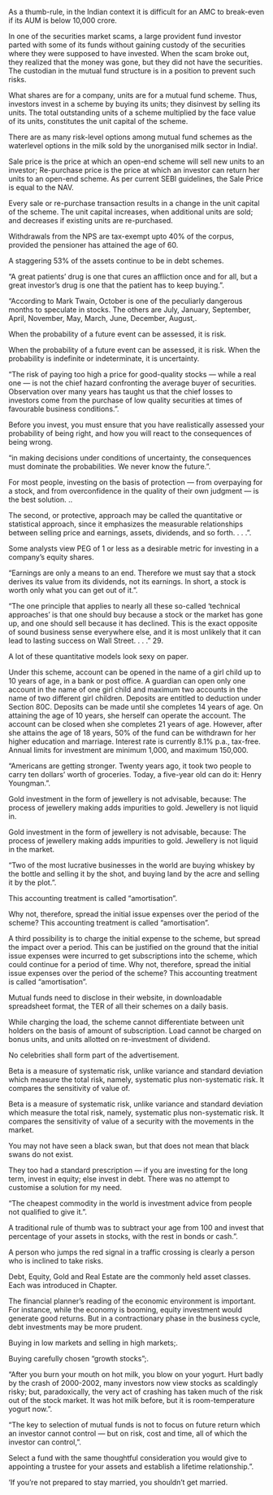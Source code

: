 

As a thumb-rule, in the Indian context it is difficult for an AMC to break-even if its AUM is below 10,000 crore.

In one of the securities market scams, a large provident fund investor parted with some of its funds without gaining custody of the securities where they were supposed to have invested. When the scam broke out, they realized that the money was gone, but they did not have the securities. The custodian in the mutual fund structure is in a position to prevent such risks.

What shares are for a company, units are for a mutual fund scheme. Thus, investors invest in a scheme by buying its units; they disinvest by selling its units. The total outstanding units of a scheme multiplied by the face value of its units, constitutes the unit capital of the scheme.

There are as many risk-level options among mutual fund schemes as the waterlevel options in the milk sold by the unorganised milk sector in India!.

Sale price is the price at which an open-end scheme will sell new units to an investor; Re-purchase price is the price at which an investor can return her units to an open-end scheme. As per current SEBI guidelines, the Sale Price is equal to the NAV.

Every sale or re-purchase transaction results in a change in the unit capital of the scheme. The unit capital increases, when additional units are sold; and decreases if existing units are re-purchased.

Withdrawals from the NPS are tax-exempt upto 40% of the corpus, provided the pensioner has attained the age of 60.

A staggering 53% of the assets continue to be in debt schemes.

“A great patients’ drug is one that cures an affliction once and for all, but a great investor’s drug is one that the patient has to keep buying.”.

“According to Mark Twain, October is one of the peculiarly dangerous months to speculate in stocks. The others are July, January, September, April, November, May, March, June, December, August,.

When the probability of a future event can be assessed, it is risk.

When the probability of a future event can be assessed, it is risk. When the probability is indefinite or indeterminate, it is uncertainty.

“The risk of paying too high a price for good-quality stocks — while a real one — is not the chief hazard confronting the average buyer of securities. Observation over many years has taught us that the chief losses to investors come from the purchase of low quality securities at times of favourable business conditions.”.

Before you invest, you must ensure that you have realistically assessed your probability of being right, and how you will react to the consequences of being wrong.

“in making decisions under conditions of uncertainty, the consequences must dominate the probabilities. We never know the future.”.

For most people, investing on the basis of protection — from overpaying for a stock, and from overconfidence in the quality of their own judgment — is the best solution. ..

The second, or protective, approach may be called the quantitative or statistical approach, since it emphasizes the measurable relationships between selling price and earnings, assets, dividends, and so forth. . . .”.

Some analysts view PEG of 1 or less as a desirable metric for investing in a company’s equity shares.

“Earnings are only a means to an end. Therefore we must say that a stock derives its value from its dividends, not its earnings. In short, a stock is worth only what you can get out of it.”.

“The one principle that applies to nearly all these so-called ‘technical approaches’ is that one should buy because a stock or the market has gone up, and one should sell because it has declined. This is the exact opposite of sound business sense everywhere else, and it is most unlikely that it can lead to lasting success on Wall Street. . . .” 29.

A lot of these quantitative models look sexy on paper.

Under this scheme, account can be opened in the name of a girl child up to 10 years of age, in a bank or post office. A guardian can open only one account in the name of one girl child and maximum two accounts in the name of two different girl children. Deposits are entitled to deduction under Section 80C. Deposits can be made until she completes 14 years of age. On attaining the age of 10 years, she herself can operate the account. The account can be closed when she completes 21 years of age. However, after she attains the age of 18 years, 50% of the fund can be withdrawn for her higher education and marriage. Interest rate is currently 8.1% p.a., tax-free. Annual limits for investment are minimum 1,000, and maximum 150,000.

“Americans are getting stronger. Twenty years ago, it took two people to carry ten dollars’ worth of groceries. Today, a five-year old can do it: Henry Youngman.”.

Gold investment in the form of jewellery is not advisable, because: The process of jewellery making adds impurities to gold. Jewellery is not liquid in.

Gold investment in the form of jewellery is not advisable, because: The process of jewellery making adds impurities to gold. Jewellery is not liquid in the market.

“Two of the most lucrative businesses in the world are buying whiskey by the bottle and selling it by the shot, and buying land by the acre and selling it by the plot.”.

This accounting treatment is called “amortisation”.

Why not, therefore, spread the initial issue expenses over the period of the scheme? This accounting treatment is called “amortisation”.

A third possibility is to charge the initial expense to the scheme, but spread the impact over a period. This can be justified on the ground that the initial issue expenses were incurred to get subscriptions into the scheme, which could continue for a period of time. Why not, therefore, spread the initial issue expenses over the period of the scheme? This accounting treatment is called “amortisation”.

Mutual funds need to disclose in their website, in downloadable spreadsheet format, the TER of all their schemes on a daily basis.

While charging the load, the scheme cannot differentiate between unit holders on the basis of amount of subscription. Load cannot be charged on bonus units, and units allotted on re-investment of dividend.

No celebrities shall form part of the advertisement.

Beta is a measure of systematic risk, unlike variance and standard deviation which measure the total risk, namely, systematic plus non-systematic risk. It compares the sensitivity of value of.

Beta is a measure of systematic risk, unlike variance and standard deviation which measure the total risk, namely, systematic plus non-systematic risk. It compares the sensitivity of value of a security with the movements in the market.

You may not have seen a black swan, but that does not mean that black swans do not exist.

They too had a standard prescription — if you are investing for the long term, invest in equity; else invest in debt. There was no attempt to customise a solution for my need.

“The cheapest commodity in the world is investment advice from people not qualified to give it.”.

A traditional rule of thumb was to subtract your age from 100 and invest that percentage of your assets in stocks, with the rest in bonds or cash.”.

A person who jumps the red signal in a traffic crossing is clearly a person who is inclined to take risks.

Debt, Equity, Gold and Real Estate are the commonly held asset classes. Each was introduced in Chapter.

The financial planner’s reading of the economic environment is important. For instance, while the economy is booming, equity investment would generate good returns. But in a contractionary phase in the business cycle, debt investments may be more prudent.

Buying in low markets and selling in high markets;.

Buying carefully chosen “growth stocks”;.

“After you burn your mouth on hot milk, you blow on your yogurt. Hurt badly by the crash of 2000-2002, many investors now view stocks as scaldingly risky; but, paradoxically, the very act of crashing has taken much of the risk out of the stock market. It was hot milk before, but it is room-temperature yogurt now.”.

“The key to selection of mutual funds is not to focus on future return which an investor cannot control — but on risk, cost and time, all of which the investor can control,”.

Select a fund with the same thoughtful consideration you would give to appointing a trustee for your assets and establish a lifetime relationship.”.

‘If you’re not prepared to stay married, you shouldn’t get married.


